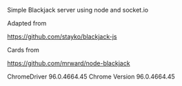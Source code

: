Simple Blackjack server using node and socket.io

Adapted from

https://github.com/stayko/blackjack-js

Cards from

https://github.com/mrward/node-blackjack

ChromeDriver 96.0.4664.45
Chrome Version 96.0.4664.45
